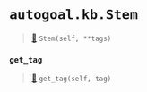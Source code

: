 # `autogoal.kb.Stem`

> [📝](https://github.com/autogal/autogoal/blob/master/autogoal/kb/_data.py#L334)
> `Stem(self, **tags)`

### `get_tag`

> [📝](https://github.com/autogoal/autogoal/blob/master/autogoal/kb/_data.py#L220)
> `get_tag(self, tag)`


